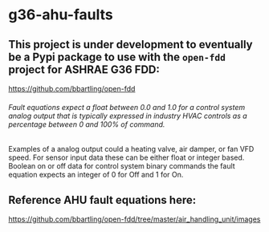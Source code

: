 # g36-ahu-faults

## This project is under development to eventually be a Pypi package to use with the `open-fdd` project for ASHRAE G36 FDD:
https://github.com/bbartling/open-fdd

###### Fault equations expect a float between 0.0 and 1.0 for a control system analog output that is typically expressed in industry HVAC controls as a percentage between 0 and 100% of command. 
Examples of a analog output could a heating valve, air damper, or fan VFD speed. For sensor input data these can be either float or integer based. Boolean on or off data for control system 
binary commands the fault equation expects an integer of 0 for Off and 1 for On.

## Reference AHU fault equations here:
https://github.com/bbartling/open-fdd/tree/master/air_handling_unit/images
